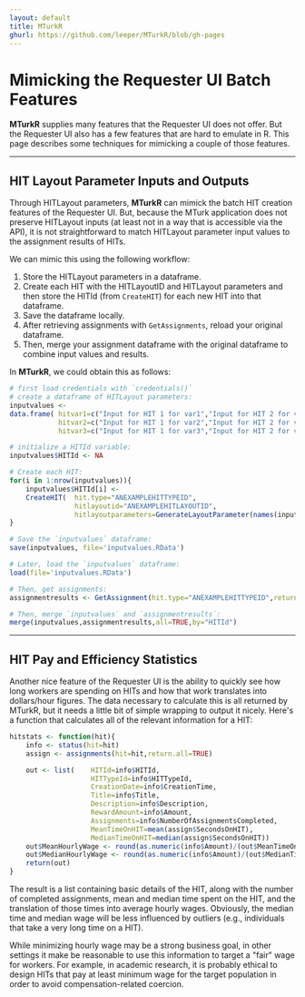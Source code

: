 ```yaml
---
layout: default
title: MTurkR
ghurl: https://github.com/leeper/MTurkR/blob/gh-pages
---
```


# Mimicking the Requester UI Batch Features #

**MTurkR** supplies many features that the Requester UI does not offer. But the Requester UI also has a few features that are hard to emulate in R. This page describes some techniques for mimicking a couple of those features.

---
## HIT Layout Parameter Inputs and Outputs ##

Through HITLayout parameters, **MTurkR** can mimick the batch HIT creation features of the Requester UI. But, because the MTurk application does not preserve HITLayout inputs (at least not in a way that is accessible via the API), it is not straightforward to match HITLayout parameter input values to the assignment results of HITs.

We can mimic this using the following workflow:

 1. Store the HITLayout parameters in a dataframe.
 2. Create each HIT with the HITLayoutID and HITLayout parameters and then store the HITId (from `CreateHIT`) for each new HIT into that dataframe.
 3. Save the dataframe locally.
 4. After retrieving assignments with `GetAssignments`, reload your original dataframe.
 5. Then, merge your assignment dataframe with the original dataframe to combine input values and results.

In **MTurkR**, we could obtain this as follows:

```r
# first load credentials with `credentials()`
# create a dataframe of HITLayout parameters:
inputvalues <- 
data.frame( hitvar1=c("Input for HIT 1 for var1","Input for HIT 2 for var1","Input for HIT 3 for var1"),
            hitvar2=c("Input for HIT 1 for var2","Input for HIT 2 for var2","Input for HIT 3 for var2"),
            hitvar3=c("Input for HIT 1 for var3","Input for HIT 2 for var3","Input for HIT 3 for var3"))

# initialize a HITId variable:
inputvalues$HITId <- NA

# Create each HIT:
for(i in 1:nrow(inputvalues)){
    inputvalues$HITId[i] <- 
    CreateHIT(  hit.type="ANEXAMPLEHITTYPEID",
                hitlayoutid="ANEXAMPLEHITLAYOUTID",
                hitlayoutparameters=GenerateLayoutParameter(names(inputvalues),inputvalues[1,]))$HITId
}

# Save the `inputvalues` dataframe:
save(inputvalues, file='inputvalues.RData')

# Later, load the `inputvalues` dataframe:
load(file='inputvalues.RData')

# Then, get assignments:
assignmentresults <- GetAssignment(hit.type="ANEXAMPLEHITTYPEID",return.all=TRUE)

# Then, merge `inputvalues` and `assignmentresults`:
merge(inputvalues,assignmentresults,all=TRUE,by="HITId")
```

---
## HIT Pay and Efficiency Statistics ##

Another nice feature of the Requester UI is the ability to quickly see how long workers are spending on HITs and how that work translates into dollars/hour figures. The data necessary to calculate this is all returned by MTurkR, but it needs a little bit of simple wrapping to output it nicely. Here's a function that calculates all of the relevant information for a HIT:

```r
hitstats <- function(hit){
    info <- status(hit=hit)
    assign <- assignments(hit=hit,return.all=TRUE)

    out <- list(    HITId=info$HITId,
                    HITTypeId=info$HITTypeId,
                    CreationDate=info$CreationTime,
                    Title=info$Title,
                    Description=info$Description,
                    RewardAmount=info$Amount,
                    Assignments=info$NumberOfAssignmentsCompleted,
                    MeanTimeOnHIT=mean(assign$SecondsOnHIT),
                    MedianTimeOnHIT=median(assign$SecondsOnHIT))
    out$MeanHourlyWage <- round(as.numeric(info$Amount)/(out$MeanTimeOnHIT/3600),2)
    out$MedianHourlyWage <- round(as.numeric(info$Amount)/(out$MedianTimeOnHIT/3600),2)
    return(out)
}
```

The result is a list containing basic details of the HIT, along with the number of completed assignments, mean and median time spent on the HIT, and the translation of those times into average hourly wages. Obviously, the median time and median wage will be less influenced by outliers (e.g., individuals that take a very long time on a HIT).

While minimizing hourly wage may be a strong business goal, in other settings it make be reasonable to use this information to target a "fair" wage for workers. For example, in academic research, it is probably ethical to design HITs that pay at least minimum wage for the target population in order to avoid compensation-related coercion.
